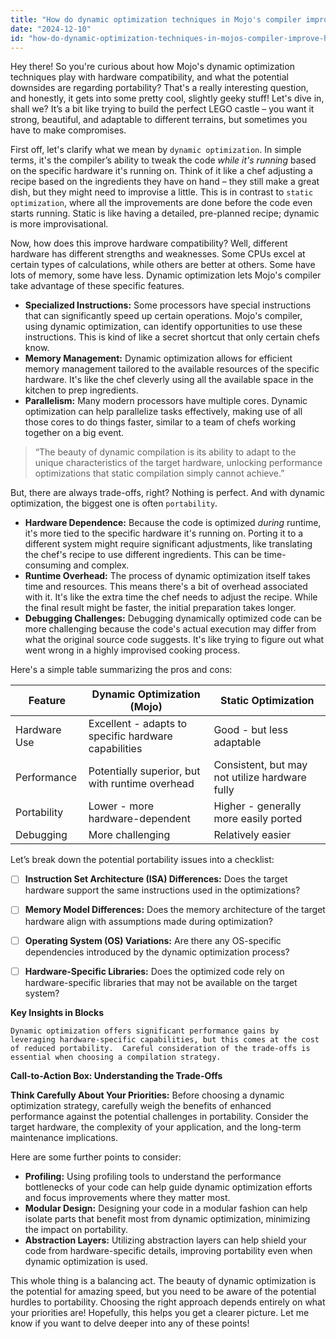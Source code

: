 ```yaml
---
title: "How do dynamic optimization techniques in Mojo's compiler improve hardware compatibility, and what are the potential trade-offs in portability?"
date: "2024-12-10"
id: "how-do-dynamic-optimization-techniques-in-mojos-compiler-improve-hardware-compatibility-and-what-are-the-potential-trade-offs-in-portability"
---
```


Hey there!  So you're curious about how Mojo's dynamic optimization techniques play with hardware compatibility, and what the potential downsides are regarding portability? That's a really interesting question, and honestly, it gets into some pretty cool, slightly geeky stuff! Let's dive in, shall we?  It’s a bit like trying to build the perfect LEGO castle – you want it strong, beautiful, and adaptable to different terrains, but sometimes you have to make compromises.


First off, let's clarify what we mean by `dynamic optimization`. In simple terms, it's the compiler’s ability to tweak the code *while it's running* based on the specific hardware it's running on. Think of it like a chef adjusting a recipe based on the ingredients they have on hand –  they still make a great dish, but they might need to improvise a little.  This is in contrast to `static optimization`, where all the improvements are done before the code even starts running.  Static is like having a detailed, pre-planned recipe; dynamic is more improvisational.

Now, how does this improve hardware compatibility? Well, different hardware has different strengths and weaknesses. Some CPUs excel at certain types of calculations, while others are better at others. Some have lots of memory, some have less.  Dynamic optimization lets Mojo's compiler take advantage of these specific features.

*   **Specialized Instructions:** Some processors have special instructions that can significantly speed up certain operations.  Mojo's compiler, using dynamic optimization, can identify opportunities to use these instructions. This is kind of like a secret shortcut that only certain chefs know.
*   **Memory Management:**  Dynamic optimization allows for efficient memory management tailored to the available resources of the specific hardware.  It's like the chef cleverly using all the available space in the kitchen to prep ingredients.
*   **Parallelism:** Many modern processors have multiple cores. Dynamic optimization can help parallelize tasks effectively, making use of all those cores to do things faster, similar to a team of chefs working together on a big event.

> “The beauty of dynamic compilation is its ability to adapt to the unique characteristics of the target hardware, unlocking performance optimizations that static compilation simply cannot achieve.”

But, there are always trade-offs, right? Nothing is perfect.  And with dynamic optimization, the biggest one is often `portability`.

*   **Hardware Dependence:** Because the code is optimized *during* runtime, it's more tied to the specific hardware it's running on.  Porting it to a different system might require significant adjustments, like translating the chef's recipe to use different ingredients. This can be time-consuming and complex.
*   **Runtime Overhead:**  The process of dynamic optimization itself takes time and resources. This means there's a bit of overhead associated with it. It's like the extra time the chef needs to adjust the recipe.  While the final result might be faster, the initial preparation takes longer.
*   **Debugging Challenges:** Debugging dynamically optimized code can be more challenging because the code's actual execution may differ from what the original source code suggests. It's like trying to figure out what went wrong in a highly improvised cooking process.


Here's a simple table summarizing the pros and cons:


| Feature          | Dynamic Optimization (Mojo)                               | Static Optimization                               |
|-----------------|----------------------------------------------------------|---------------------------------------------------|
| Hardware Use    | Excellent - adapts to specific hardware capabilities      | Good - but less adaptable                        |
| Performance      | Potentially superior, but with runtime overhead         | Consistent, but may not utilize hardware fully    |
| Portability     | Lower - more hardware-dependent                           | Higher - generally more easily ported             |
| Debugging        | More challenging                                         | Relatively easier                                 |


Let’s break down the potential portability issues into a checklist:


- [ ] **Instruction Set Architecture (ISA) Differences:**  Does the target hardware support the same instructions used in the optimizations?
- [ ] **Memory Model Differences:**  Does the memory architecture of the target hardware align with assumptions made during optimization?
- [ ] **Operating System (OS) Variations:** Are there any OS-specific dependencies introduced by the dynamic optimization process?
- [ ] **Hardware-Specific Libraries:**  Does the optimized code rely on hardware-specific libraries that may not be available on the target system?


**Key Insights in Blocks**

```
Dynamic optimization offers significant performance gains by leveraging hardware-specific capabilities, but this comes at the cost of reduced portability.  Careful consideration of the trade-offs is essential when choosing a compilation strategy.
```


**Call-to-Action Box: Understanding the Trade-Offs**

**Think Carefully About Your Priorities:** Before choosing a dynamic optimization strategy, carefully weigh the benefits of enhanced performance against the potential challenges in portability.  Consider the target hardware, the complexity of your application, and the long-term maintenance implications.


Here are some further points to consider:

*   **Profiling:**  Using profiling tools to understand the performance bottlenecks of your code can help guide dynamic optimization efforts and focus improvements where they matter most.
*   **Modular Design:** Designing your code in a modular fashion can help isolate parts that benefit most from dynamic optimization, minimizing the impact on portability.
*   **Abstraction Layers:** Utilizing abstraction layers can help shield your code from hardware-specific details, improving portability even when dynamic optimization is used.


This whole thing is a balancing act.  The beauty of dynamic optimization is the potential for amazing speed, but you need to be aware of the potential hurdles to portability.  Choosing the right approach depends entirely on what your priorities are! Hopefully, this helps you get a clearer picture. Let me know if you want to delve deeper into any of these points!
